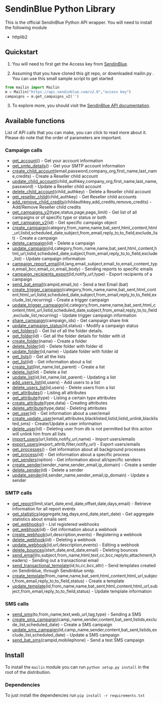 # SendinBlue Python Library

This is the official SendinBlue Python API wrapper. You will need to install the following module
* httplib2

## Quickstart

1. You will need to first get the Access key from [SendinBlue](https://www.sendinblue.com).

2. Assuming that you have cloned this git repo, or downloaded mailin.py . You can use this small sample script to get started
```python
from mailin import Mailin
m = Mailin("https://api.sendinblue.com/v2.0","access key")
campaigns = m.get_campaigns_v2('')
```
3. To explore more, you should visit the [SendinBlue API documentation](https://apidocs.sendinblue.com).

## Available functions

List of API calls that you can make, you can click to read more about it. Please do note that the order of parameters are important.

### Campaign calls

 * [get_account](https://apidocs.sendinblue.com/account/)() - Get your account information
 * [get_smtp_details](https://apidocs.sendinblue.com/account/#7)() - Get your SMTP account information
 * [create_child_account](https://apidocs.sendinblue.com/account/#2)(email,password,company_org,first_name,last_name,credits) - Create a Reseller child account
 * [update_child_account](https://apidocs.sendinblue.com/account/#3)(child_authkey,company_org,first_name,last_name,password) - Update a Reseller child account
 * [delete_child_account](https://apidocs.sendinblue.com/account/#4)(child_authkey) - Delete a Reseller child account
 * [get_reseller_child](https://apidocs.sendinblue.com/account/#5)(child_authkey) - Get Reseller child accounts
 * [add_remove_child_credits](https://apidocs.sendinblue.com/account/#6)(childauthkey,add_credits,remove_credits) - Add/Remove Reseller child credits
 * [get_campaigns_v2](https://apidocs.sendinblue.com/campaign/#1)(type,status,page,page_limit) - Get list of all campaigns or of specific type or status or both
 * [get_campaign_v2](https://apidocs.sendinblue.com/campaign/#1)(id) - Get specific campaign object
 * [create_campaign](https://apidocs.sendinblue.com/campaign/#2)(category,from_name,name,bat_sent,html_content,html_url,listid,scheduled_date,subject,from_email,reply_to,to_field,exclude_list) - Create a campaign
 * [delete_campaign](https://apidocs.sendinblue.com/campaign/#3)(id) - Delete a campaign
 * [update_campaign](https://apidocs.sendinblue.com/campaign/#4)(id,category,from_name,name,bat_sent,html_content,html_url,listid,scheduled_date,subject,from_email,reply_to,to_field,exclude_list) - Update campaign information
 * [campaign_report_email](https://apidocs.sendinblue.com/campaign/#5)(id,lang,email_subject,email_to,email_content_type,email_bcc,email_cc,email_body) - Sending reports to specific emails
 * [campaign_recipients_export](https://apidocs.sendinblue.com/campaign/#6)(id,notify_url,type) - Export recipients of a campaign
 * [send_bat_email](https://apidocs.sendinblue.com/campaign/#7)(campid,email_to) - Send a test Email (bat)
 * [create_trigger_campaign](https://apidocs.sendinblue.com/campaign/#8)(category,from_name,name,bat_sent,html_content,html_url,listid,scheduled_date,subject,from_email,reply_to,to_field,exclude_list,recurring) - Create a trigger campaign
 * [update_trigger_campaign](https://apidocs.sendinblue.com/campaign/#9)(id,category,from_name,name,bat_sent,html_content,html_url,listid,scheduled_date,subject,from_email,reply_to,to_field,exclude_list,recurring) - Update trigger campaign information
 * [share_campaign](https://apidocs.sendinblue.com/campaign/#10)(campaign_ids) - Get campaign share link
 * [update_campaign_status](https://apidocs.sendinblue.com/campaign/#11)(id,status) - Modify a campaign status
 * [get_folders](https://apidocs.sendinblue.com/folder/#1)() - Get list of all the folder details.
 * [get_folder](https://apidocs.sendinblue.com/folder/#2)(id) - Get all the folder details for folder with id <id>
 * [create_folder](https://apidocs.sendinblue.com/folder/#3)(name) - Create a folder
 * [delete_folder](https://apidocs.sendinblue.com/folder/#4)(id) - Delete folder with folder id <id>
 * [update_folder](https://apidocs.sendinblue.com/folder/#5)(id,name) - Update folder with folder id <id>
 * [get_lists](https://apidocs.sendinblue.com/list/#1)() - Get all the lists
 * [get_list](https://apidocs.sendinblue.com/list/#2)(id) - Get information about a list
 * [create_list](https://apidocs.sendinblue.com/list/#3)(list_name,list_parent) - Create a list
 * [delete_list](https://apidocs.sendinblue.com/list/#4)(id) - Delete a list
 * [update_list](https://apidocs.sendinblue.com/list/#5)(id,list_name,list_parent) - Updating a list
 * [add_users_list](https://apidocs.sendinblue.com/list/#6)(id,users) - Add users to a list
 * [delete_users_list](https://apidocs.sendinblue.com/list/#7)(id,users) - Delete users from a list
 * [get_attributes](https://apidocs.sendinblue.com/attribute/#1)() - Listing all attributes
 * [get_attribute](https://apidocs.sendinblue.com/attribute/#2)(type) - Listing a certain type attributes
 * [create_attribute](https://apidocs.sendinblue.com/attribute/#3)(type,data) - Creating attributes
 * [delete_attribute](https://apidocs.sendinblue.com/attribute/#4)(type,data) - Deleting attributes
 * [get_user](https://apidocs.sendinblue.com/user/#2)(id) - Get information about a user/email
 * [create_update_user](https://apidocs.sendinblue.com/user/#1)(email,attributes,blacklisted,listid,listid_unlink,blacklisted_sms) - Create/Update a user information
 * [delete_user](https://apidocs.sendinblue.com/user/#4)(id) - Deleting user from db is not permitted but this action will unlink him from all lists
 * [import_users](https://apidocs.sendinblue.com/user/#5)(url,listids,notify_url,name) - Import users/emails
 * [export_users](https://apidocs.sendinblue.com/user/#6)(export_attrib,filter,notify_url) - Export users/emails
 * [get_processes](https://apidocs.sendinblue.com/process/#1)() - Get information about all background processes
 * [get_process](https://apidocs.sendinblue.com/process/#2)(id) - Get information about a specific process
 * [get_senders](https://apidocs.sendinblue.com/sender-management/#1)(option) - Get information about all/specific senders
 * [create_sender](https://apidocs.sendinblue.com/sender-management/#2)(sender_name,sender_email,ip_domain) - Create a sender
 * [delete_sender](https://apidocs.sendinblue.com/sender-management/#3)(id) - Delete a sender
 * [update_sender](https://apidocs.sendinblue.com/sender-management/#4)(id,sender_name,sender_email,ip_domain) - Update a sender

### SMTP calls

 * [get_report](https://apidocs.sendinblue.com/report/)(limit,start_date,end_date,offset,date,days,email) - Retrieve information for all report events
 * [get_statistics](https://apidocs.sendinblue.com/statistics/)(aggregate,tag,days,end_date,start_date) - Get aggregate statistics about emails sent
 * [get_webhooks](https://apidocs.sendinblue.com/webhooks/#1)() - List registered webhooks
 * [get_webhook](https://apidocs.sendinblue.com/webhooks/#2)(id) - Get information about a webhook
 * [create_webhook](https://apidocs.sendinblue.com/webhooks/#3)(url,description,events) - Registering a webhook
 * [delete_webhook](https://apidocs.sendinblue.com/webhooks/#5)(id) - Deleting a webhook
 * [update_webhook](https://apidocs.sendinblue.com/webhooks/#4)(id,url,description,events) - Editing a webhook
 * [delete_bounces](https://apidocs.sendinblue.com/bounces/)(start_date,end_date,email) - Deleting bounces
 * [send_email](https://apidocs.sendinblue.com/tutorial-sending-transactional-email/)(to,subject,from_name,html,text,cc,bcc,replyto,attachment,headers) - Sending out a transactional email
 * [send_transactional_template](https://apidocs.sendinblue.com/template/)(id,to,cc,bcc,attr) - Send templates created on Sendinblue, through Sendinblue smtp.
 * [create_template](https://apidocs.sendinblue.com/template/#2)(from_name,name,bat_sent,html_content,html_url,subject,from_email,reply_to,to_field,status) - Create a template 
 * [update_template](https://apidocs.sendinblue.com/template/#3)(id,from_name,name,bat_sent,html_content,html_url,subject,from_email,reply_to,to_field,status) - Update template information

### SMS calls

 * [send_sms](https://apidocs.sendinblue.com/sms/)(to,from_name,text,web_url,tag,type) - Sending a SMS
 * [create_sms_campaign](https://apidocs.sendinblue.com/mailin-sms/#2)(camp_name,sender,content,bat_sent,listids,exclude_list,scheduled_date) - Create a SMS campaign
 * [update_sms_campaign](https://apidocs.sendinblue.com/mailin-sms/#3)(id,camp_name,sender,content,bat_sent,listids,exclude_list,scheduled_date) - Update a SMS campaign
 * [send_bat_sms](https://apidocs.sendinblue.com/mailin-sms/#4)(campid,mobilephone) - Send a test SMS campaign

## Install

To install the `mailin` module you can run `python setup.py install` in the root of the distribution.

### Dependencies

To just install the dependencies run `pip install -r requirements.txt`